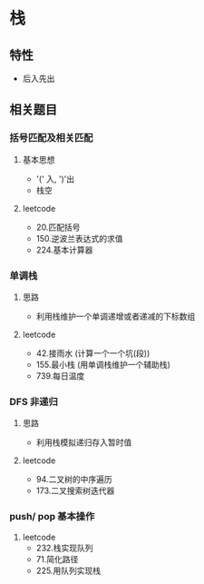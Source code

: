 # 栈

## 特性

- 后入先出

## 相关题目

### 括号匹配及相关匹配

1. 基本思想
    - '(' 入, ')'出
    - 栈空

2. leetcode
    - 20.匹配括号
    - 150.逆波兰表达式的求值
    - 224.基本计算器

### 单调栈

1. 思路
    - 利用栈维护一个单调递增或者递减的下标数组

2. leetcode
    - 42.接雨水 (计算一个一个坑(段))
    - 155.最小栈 (用单调栈维护一个辅助栈)
    - 739.每日温度

### DFS 非递归

1. 思路
    - 利用栈模拟递归存入暂时值

2. leetcode
    - 94.二叉树的中序遍历
    - 173.二叉搜索树迭代器

### push/ pop 基本操作

1. leetcode
    - 232.栈实现队列
    - 71.简化路径
    - 225.用队列实现栈
